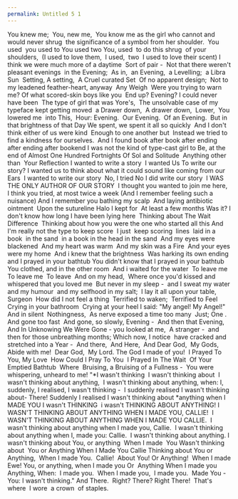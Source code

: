```yaml
---
permalink: Untitled 5 1
---
```


You knew me; 
You, new me, 
You know me as the girl who cannot and would never shrug 
the significance of a symbol
from her shoulder. 
You used 
you used to
You used two
You, used 
to do this shrug 
of your shoulders, 
(I used to love them, 
I used, 
two 
I used to love their scent)
I think we were much more of a daytime 
Sort of pair - 
Not that there weren't pleasant evenings 
in the Evening; 
As in, 
an Evening, 
a Levelling; 
a Libra Sun 
Setting, A setting, 
A Cruel curated Set 
Of no apparent design; 
Not to my leadened feather-heart, anyway 
Any Weigh 
Were you trying to warn me?
Of what scored-skin boys like you 
End up?
Evening?
I could never have been 
The type of girl that was Yore's, 
The unsolvable case of
my typeface kept getting moved 
a Drawer down, 
A drawer down, 
Lower, 
You lowered me 
into This, 
Hour: Evening. 
Our Evening. 
Of an Evening. 
But in that brightness of that Day
We spent, we spent it all so quickly 
And I don't think either of us were kind 
Enough to one another but 
Instead we tried to find a kindness for ourselves. 
And I found book after book after ending after ending after bookend I was not the kind of type-cast girl to Be, at the end of Almost One Hundred Fortnights
Of Sol
and Solitude 
Anything other than 
Your Reflection
I wanted to write a story 
I wanted Us
To write our story?
I wanted us to think about what it could sound like coming from our Ears 
I wanted to write our story 
No, I tried No
I did write our story 
I WAS THE ONLY AUTHOR OF OUR STORY 
I thought you wanted to join me here, 
I think you tried, at most twice a week
(And I remember feeling such a nuisance)
And I remember you bathing my scalp 
And laying antibiotic ointment 
Upon the sutureline Halo
I kept for 
At least a few months
Was it?
I don't know how long I have been lying here 
Thinking about The Wait Difference 
Thinking about how you were the one who started all this
And I'm really not the type to keep score 
I just 
keep scoring 
lines 
laid in a book 
in the sand 
in a book in the head in the sand 
And my eyes were blackened 
And my heart was warm 
And my skin was a Fire 
And your eyes were my home 
And i knew that the brightness 
Was harking its own ending 
and I prayed in your bathtub
You didn't know that I prayed in your bathtub 
You clothed, and in the other room 
And i waited for the water 
To leave me 
To leave me 
To leave 
And on my head, 
Where once you'd kissed and whispered that you loved me 
But never in my sleep - 
and I sweat my water and my humour 
and my selfhood in my salt; 
I lay it all upon your table, Surgeon 
How did I not feel a thing 
Terrified to waken; 
Terrified to Feel 
Crying in your bathroom 
Crying at your heel I said:
"My angel! My Angel!"
And in silent 
Nothingness, 
As nerve exposed a time too many 
Just;
One .
And gone too fast 
And gone, so slowly, Evening - 
And then that Evening, 
And In Unknowing We Were Gone -
you looked at me, 
A stranger - 
and then for those unbreathing months;
Which now, I notice 
have cracked and stretched into a Year - 
And there, 
And Here, 
And Dear God, 
My Gods, Abide with me! 
Dear God, 
My Lord.
The God I made of you! 
I Prayed To You, My Love 
How Could I Pray To You 
I Prayed In The Wait 
Of Your Emptied Bathtub 
Where 
Bruising, a Bruising of a Fullness - 
You were whispering, unheard to me!
"*I wasn't thinking 
I wasn't thinking about 
I wasn't thinking about anything, 
I wasn't thinking about anything, when:
I, suddenly, I realised, I wasn't thinking - 
I suddenly realised I wasn't thinking about-
There! Suddenly I realised I wasn't thinking about *anything when I MADE YOU
I wasn't THINKING 
i wasn't THINKING ABOUT ANYTHING!
I WASN'T THINKING ABOUT ANYTHING WHEN I MADE YOU, CALLIE! 
I WASN'T THINKING ABOUT ANYTHING WHEN I MADE YOU CALLIE. 
I wasn't thinking about anything when I made you, Callie. 
I wasn't thinking about anything when I, made you: Callie. 
I wasn't thinking about anything.
I wasn't thinking about
You, or anything 
When I made 
You
Wasn't thinking about 
You or Anything When I Made You Callie
Thinking about You or Anything, 
When I made You. 
Callie! 
About You! Or Anything! 
When I made Ewe!
You, or anything, when I made you
Or 
Anything
When I made you 
Anything,
When: 
I made you. 
When I made you, 
I made you. 
Made
You - 
You:
I wasn't thinking."
And There. 
Right? There?
Right There! 
That's where 
I wore 
a crown 
of staples.